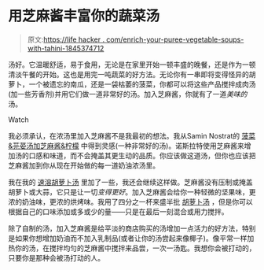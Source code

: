 # 用芝麻酱丰富你的蔬菜汤

> 原文:[https://life hacker . com/enrich-your-puree-vegetable-soups-with-tahini-1845374712](https://lifehacker.com/enrich-your-pureed-vegetable-soups-with-tahini-1845374712)

汤好。它温暖舒适，易于食用，无论是在家里开始一顿丰盛的晚餐，还是作为一顿清淡午餐的开始。这也是用完一吨蔬菜的好方法。无论你有一串即将变得怪异的胡萝卜，一个被遗忘的南瓜，还是一袋枯萎的菠菜，你都可以将这些产品搅拌成肉汤(加一些芳香剂)并用它们做一道非常好的汤。加入芝麻酱，你就有了一道*美味的*汤。

Watch

我必须承认，在浓汤里加入芝麻酱不是我最初的想法。我从Samin Nostrat的 [菠菜&芫荽汤加芝麻酱&柠檬](https://food52.com/recipes/83547-spinach--cilantro-soup-tahini-lemon-recipe) 中得到灵感(一种非常好的汤)。诺斯拉特使用芝麻酱来增加汤的口感和味道，而不会掩盖其更生动的品质。你应该做这道汤，但你也应该把芝麻酱加到你从现在开始做的每一道奶油浓汤里。

我在我的 [速溶胡萝卜汤](https://skillet.lifehacker.com/make-this-turmeric-carrot-soup-in-your-instant-pot-1829226721) 里加了一些，我还会继续这样做。芝麻酱没有压制或掩盖胡萝卜或大蒜，它只是让一切*变得更好*。加入芝麻酱会给你一种轻微的坚果味，更浓的奶油味，更浓的烘烤味。我用了四分之一杯来盛半批 [胡萝卜汤](https://skillet.lifehacker.com/make-this-turmeric-carrot-soup-in-your-instant-pot-1829226721) ，但是你可以根据自己的口味添加或多或少的量——只是在最后一刻混合或用力搅拌。

除了自制的汤，加入芝麻酱是给平淡的商店购买的汤增加一点活力的好方法，特别是如果你想增加奶油而不加入乳制品(或者让你的汤尝起来像椰子)。像平常一样加热你的汤，在搅拌均匀的芝麻酱中搅拌来品尝，一次一汤匙。我想你会被打动的，只要你是那种会被汤打动的人。